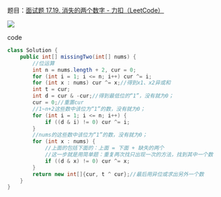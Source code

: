 题目：[面试题 17.19. 消失的两个数字 - 力扣（LeetCode）](https://leetcode.cn/problems/missing-two-lcci/)

![](https://younglion.oss-cn-beijing.aliyuncs.com/%E5%B1%8F%E5%B9%95%E6%88%AA%E5%9B%BE%202024-05-28%20191705.png)

code

```java
class Solution {
    public int[] missingTwo(int[] nums) {
        //位运算
        int n = nums.length + 2, cur = 0;
        for (int i = 1; i <= n; i++) cur ^= i;
        for (int x : nums) cur ^= x;//得到x1、x2异或和
        int t = cur; 
        int d = cur & -cur;//得到最低位的“1”，没有就为0；
        cur = 0;//重置cur
        //1~n+2这些数中该位为“1”的数，没有就为0；
        for (int i = 1; i <= n; i++) {
            if ((d & i) != 0) cur ^= i;
        }
        //nums的这些数中该位为“1”的数，没有就为0；
        for (int x : nums) {
            //上面的包括下面的：上面 = 下面 + 缺失的两个
            //这一步就是用简单题：重复两次找只出现一次的方法，找到其中一个数
            if ((d & x) != 0) cur ^= x;
        }
        return new int[]{cur, t ^ cur};//最后用异位或求出另外一个数
    }
}

```

